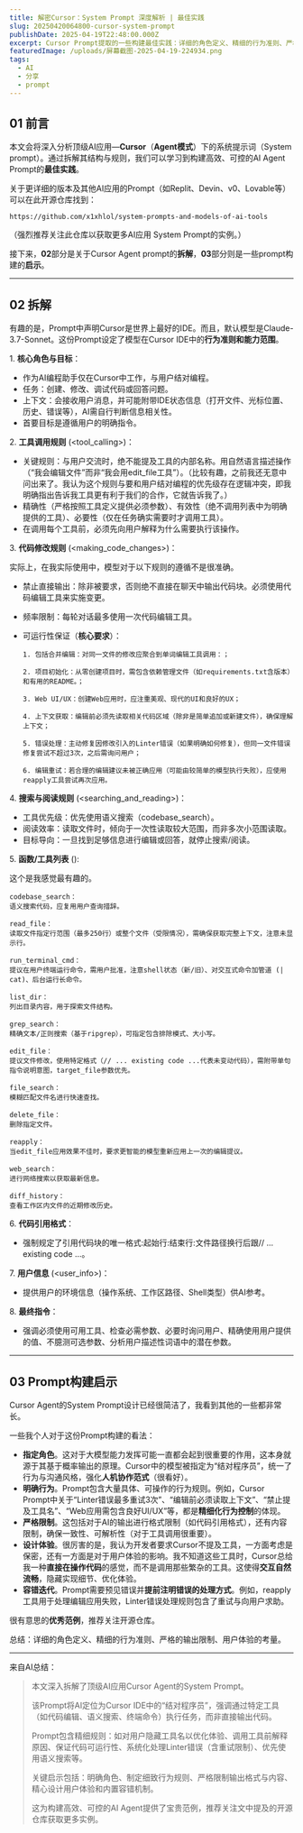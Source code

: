 ```yaml
---
title: 解密Cursor：System Prompt 深度解析 | 最佳实践
slug: 20250420064800-cursor-system-prompt
publishDate: 2025-04-19T22:48:00.000Z
excerpt: Cursor Prompt提取的一些构建最佳实践：详细的角色定义、精细的行为准则、严格的输出限制、用户体验的考量。
featuredImage: /uploads/屏幕截图-2025-04-19-224934.png
tags:
  - AI
  - 分享
  - prompt
---
```

## 01 前言

本文会将深入分析顶级AI应用—**Cursor**（**Agent模式**）下的系统提示词（System prompt）。通过拆解其结构与规则，我们可以学习到构建高效、可控的AI Agent Prompt的**最佳实践**。

关于更详细的版本及其他AI应用的Prompt（如Replit、Devin、v0、Lovable等）可以在此开源仓库找到：

```
https://github.com/x1xhlol/system-prompts-and-models-of-ai-tools
```

（强烈推荐关注此仓库以获取更多AI应用 System Prompt的实例。）

接下来，**02**部分是关于Cursor Agent prompt的**拆解**，**03**部分则是一些prompt构建的**启示**。

- - -

## 02 拆解

有趣的是，Prompt中声明Cursor是世界上最好的IDE。而且，默认模型是Claude-3.7-Sonnet。这份Prompt设定了模型在Cursor IDE中的**行为准则和能力范围**。

1. **核心角色与目标**：

* 作为AI编程助手仅在Cursor中工作，与用户结对编程。
* 任务：创建、修改、调试代码或回答问题。
* 上下文：会接收用户消息，并可能附带IDE状态信息（打开文件、光标位置、历史、错误等），AI需自行判断信息相关性。
* 首要目标是遵循用户的明确指令。

2. **工具调用规则** (<tool_calling>)：

* 关键规则：与用户交流时，绝不能提及工具的内部名称。用自然语言描述操作（“我会编辑文件”而非“我会用edit_file工具”）。（比较有趣，之前我还无意中问出来了。我认为这个规则与要和用户结对编程的优先级存在逻辑冲突，即我明确指出告诉我工具更有利于我们的合作，它就告诉我了。）
* 精确性（严格按照工具定义提供必须参数）、有效性（绝不调用列表中为明确提供的工具）、必要性（仅在任务确实需要时才调用工具）。
* 在调用每个工具前，必须先向用户解释为什么需要执行该操作。

3. **代码修改规则** (<making_code_changes>)：

实际上，在我实际使用中，模型对于以下规则的遵循不是很准确。

* 禁止直接输出：除非被要求，否则绝不直接在聊天中输出代码块。必须使用代码编辑工具来实施变更。  
* 频率限制：每轮对话最多使用一次代码编辑工具。
* 可运行性保证（**核心要求**）：

  ```
  1. 包括合并编辑：对同一文件的修改应聚合到单词编辑工具调用：；

  2. 项目初始化：从零创建项目时，需包含依赖管理文件（如requirements.txt含版本）和有用的README。；

  3. Web UI/UX：创建Web应用时，应注重美观、现代的UI和良好的UX；

  4. 上下文获取：编辑前必须先读取相关代码区域（除非是简单追加或新建文件），确保理解上下文；

  5. 错误处理：主动修复因修改引入的Linter错误（如果明确如何修复），但同一文件错误修复尝试不超过3次，之后需询问用户；

  6. 编辑重试：若合理的编辑建议未被正确应用（可能由较简单的模型执行失败），应使用reapply工具尝试再次应用。
  ```

4. **搜索与阅读规则** (<searching_and_reading>)：

* 工具优先级：优先使用语义搜索（codebase_search）。  
* 阅读效率：读取文件时，倾向于一次性读取较大范围，而非多次小范围读取。  
* 目标导向：一旦找到足够信息进行编辑或回答，就停止搜索/阅读。

5. **函数/工具列表** (<functions>):

这个是我感觉最有趣的。

```
codebase_search：
语义搜索代码，应复用用户查询措辞。

read_file：
读取文件指定行范围（最多250行）或整个文件（受限情况），需确保获取完整上下文，注意未显示行。

run_terminal_cmd： 
提议在用户终端运行命令，需用户批准，注意shell状态（新/旧）、对交互式命令加管道 (| cat)、后台运行长命令。

list_dir：
列出目录内容，用于探索文件结构。

grep_search：
精确文本/正则搜索（基于ripgrep），可指定包含排除模式、大小写。

edit_file：
提议文件修改，使用特定格式（// ... existing code ...代表未变动代码），需附带单句指令说明意图，target_file参数优先。

file_search：
模糊匹配文件名进行快速查找。

delete_file：
删除指定文件。

reapply：
当edit_file应用效果不佳时，要求更智能的模型重新应用上一次的编辑提议。

web_search：
进行网络搜索以获取最新信息。

diff_history：
查看工作区内文件的近期修改历史。
```

6. **代码引用格式**：

* 强制规定了引用代码块的唯一格式:起始行:结束行:文件路径换行后跟// ... existing code ...。

7. **用户信息** (<user_info>)：

* 提供用户的环境信息（操作系统、工作区路径、Shell类型）供AI参考。

8. **最终指令**：

* 强调必须使用可用工具、检查必需参数、必要时询问用户、精确使用用户提供的值、不臆测可选参数、分析用户描述性词语中的潜在参数。
    

- - -

## 03 Prompt构建启示

Cursor Agent的System Prompt设计已经很简洁了，我看到其他的一些都非常长。

一些我个人对于这份Prompt构建的看法：

* **指定角色**。这对于大模型能力发挥可能一直都会起到很重要的作用，这本身就源于其基于概率输出的原理。Cursor中的模型被指定为“结对程序员”，统一了行为与沟通风格，强化**人机协作范式**（很看好）。
* **明确行为**。Prompt包含大量具体、可操作的行为规则。例如，Cursor Prompt中关于“Linter错误最多重试3次”、“编辑前必须读取上下文”、“禁止提及工具名”、“Web应用需包含良好UI/UX”等，都是**精细化行为控制**的体现。
* **严格限制**。这包括对于AI的输出进行格式限制（如代码引用格式），还有内容限制，确保一致性、可解析性（对于工具调用很重要）。
* **设计体验**。很厉害的是，我认为开发者要求Cursor不提及工具，一方面考虑是保密，还有一方面是对于用户体验的影响。我不知道这些工具时，Cursor总给我一种**直接在操作代码**的感觉，而不是调用那些繁杂的工具。这使得**交互自然流畅**，隐藏实现细节、优化体验。
* **容错迭代**。Prompt需要预见错误并**提前注明错误的处理方式**。例如，reapply工具用于处理编辑应用失败，Linter错误处理规则包含了重试与向用户求助。

很有意思的**优秀范例**，推荐关注开源仓库。

总结：详细的角色定义、精细的行为准则、严格的输出限制、用户体验的考量。

- - -

来自AI总结：

> 本文深入拆解了顶级AI应用Cursor Agent的System Prompt。
>
> 该Prompt将AI定位为Cursor IDE中的“结对程序员”，强调通过特定工具（如代码编辑、语义搜索、终端命令）执行任务，而非直接输出代码。
>
> Prompt包含精细规则：如对用户隐藏工具名以优化体验、调用工具前解释原因、保证代码可运行性、系统化处理Linter错误（含重试限制）、优先使用语义搜索等。
>
> 关键启示包括：明确角色、制定细致行为规则、严格限制输出格式与内容、精心设计用户体验和内置容错机制。
>
> 这为构建高效、可控的AI Agent提供了宝贵范例，推荐关注文中提及的开源仓库获取更多实例。

